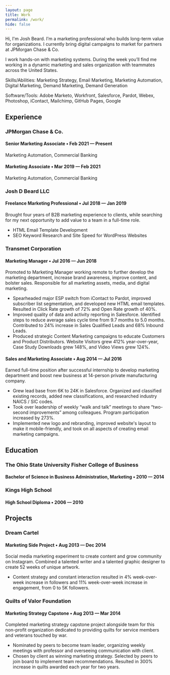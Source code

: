 ```yaml
---
layout: page
title: Work
permalink: /work/
hide: false
---
```



Hi, I'm Josh Beard. I’m a marketing professional who builds long-term value for organizations. I currently bring digital campaigns to market for partners at JPMorgan Chase & Co.

I work hands-on with marketing systems. During the week you’ll find me working in a dynamic marketing and sales organization with teammates across the United States. 

Skills/Abilities: Marketing Strategy, Email Marketing, Marketing Automation, Digital Marketing, Demand Marketing, Demand Generation 

Software/Tools: Adobe Marketo, Workfront, Salesforce, Pardot, Webex, Photoshop, iContact, Mailchimp, GitHub Pages, Google

## Experience

### JPMorgan Chase & Co. 
#### Senior Marketing Associate &bull; Feb 2021 &mdash; Present 
Marketing Automation, Commercial Banking 
#### Marketing Associate &bull; Mar 2019 &mdash; Feb 2021 
Marketing Automation, Commercial Banking 

### Josh D Beard LLC 
#### Freelance Marketing Professional &bull; Jul 2018 &mdash; Jan 2019 
Brought four years of B2B marketing experience to clients, while searching for my next opportunity to add value to a team in a full-time role. 
- HTML Email Template Development 
- SEO Keyword Research and Site Speed for WordPress Websites 

### Transmet Corporation 
#### Marketing Manager &bull; Jul 2016 &mdash; Jun 2018 
Promoted to Marketing Manager working remote to further develop the marketing department, increase brand awareness, improve content, and bolster sales. Responsible for all marketing assets, media, and digital marketing. 
- Spearheaded major ESP switch from iContact to Pardot, improved subscriber list segmentation, and developed new HTML email templates. Resulted in Click Rate growth of 72% and Open Rate growth of 40%. 
- Improved quality of data and activity reporting in Salesforce. Identified steps to reduce average sales cycle time from 9.7 months to 5.0 months. Contributed to 24% increase in Sales Qualified Leads and 68% Inbound Leads. 
- Produced strategic Content Marketing campaigns to educate Customers and Product Distributors. Website Visitors grew 412% year-over-year, Case Study Downloads grew 148%, and Video Views grew 124%. 
#### Sales and Marketing Associate &bull; Aug 2014 &mdash; Jul 2016 
Earned full-time position after successful internship to develop marketing department and boost new business at 14-person private manufacturing company. 
- Grew lead base from 6K to 24K in Salesforce. Organized and classified existing records, added new classifications, and researched industry NAICS / SIC codes. 
- Took over leadership of weekly “walk and talk” meetings to share “two-second improvements” among colleagues. Program participation increased by 273%. 
- Implemented new logo and rebranding, improved website's layout to make it mobile-friendly, and took on all aspects of creating email marketing campaigns. 


## Education 

### The Ohio State University Fisher College of Business 
#### Bachelor of Science in Business Administration, Marketing &bull; 2010 &mdash; 2014 

### Kings High School 
#### High School Diploma &bull; 2006 &mdash; 2010 


## Projects 

### Dream Cartel 
#### Marketing Side Project &bull; Aug 2013 &mdash; Dec 2014 
Social media marketing experiment to create content and grow community on Instagram. Combined a talented writer and a talented graphic designer to create 52 weeks of unique artwork. 
- Content strategy and constant interaction resulted in 4% week-over-week increase in followers and 11% week-over-week increase in engagement, from 0 to 5K followers. 

### Quilts of Valor Foundation 
#### Marketing Strategy Capstone &bull; Aug 2013 &mdash; Mar 2014 
Completed marketing strategy capstone project alongside team for this non-profit organization dedicated to providing quilts for service members and veterans touched by war. 
- Nominated by peers to become team leader, organizing weekly meetings with professor and overseeing communication with client. 
- Chosen by client as winning marketing strategy. Selected by peers to join board to implement team recommendations. Resulted in 300% increase in quilts awarded each year for two years. 

